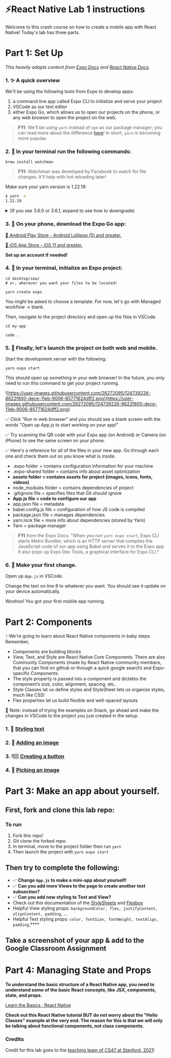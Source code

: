 # ⚡️React Native Lab 1 instructions

Welcome to this crash course on how to create a mobile app with React Native! Today's lab has three parts.

# Part 1: Set Up

*This heavily adapts content from [Expo Docs](https://docs.expo.io/get-started/installation/) and [React Native Docs](https://reactnative.dev/docs/environment-setup)*.

### 1. ✨ A quick overview

We'll be using the following tools from Expo to develop apps:

1. a command line app called Expo CLI to initialize and serve your project
2. VSCode as our text editor
3. either Expo Go, which allows us to open our projects on the phone, or any web browser to open the project on the web.

> **FYI**: We'll be using `yarn` instead of `npm` as our package manager; you can read more about the difference [here](https://www.sitepoint.com/yarn-vs-npm/)! In short, `yarn` is becoming more popular.
> 

### 2. 👾 In your terminal run the following commands:

```
brew install watchman
```

> **FYI:** Watchman was developed by Facebook to watch for file changes. It'll help with hot reloading later!

Make sure your yarn version is 1.22.19:
```bash
$ yarn -v
1.22.19
```

<details>
  <summary>(If you see 3.6.0 or 3.6.1, expand to see how to downgrade)</summary>
  
(As of July 2023) React Native isn't compatible with any yarn versions other than `1.22.19`, so even though you have a more recent version, you'll need to downgrade. We want yarn `>=3.6.1` for our React projects, but not for React Native. The global/default version of yarn should be `1.22.19` and upgrading yarn to `3.6.1` with `yarn set version stable` should be done on a per-project basis only.

Start by removing the yarn project configuration from your user root (aka `~`) folder. (Hopefully this is the only place you'll need to do this, but if you try `yarn -v` and get something other than `1.22.19` later, you'll need to hunt for these files in other parent folders.)

```bash
cd ~

rm -rf node_modules .yarnrc .yarnrc.yml package.json yarn.lock
```

Now that those files are cleared out, run `yarn -v`. You should get `1.22.19`, but if you get an error, run `brew install yarn` to reinstall.
  
</details>

### 3. 📲 On your phone, download the Expo Go app:

[🤖 Android Play Store - Android Lollipop (5) and greater.](https://play.google.com/store/apps/details?id=host.exp.exponent)

[🍎 iOS App Store - iOS 11 and greater.](https://search.itunes.apple.com/WebObjects/MZContentLink.woa/wa/link?path=apps%2fexponent)

**Set up an account if needed!**

### 4. 👾 In your terminal, initialize an Expo project:

```
cd desktop/sea/
# or, wherever you want your files to be located!
 
yarn create expo
```

You might be asked to choose a template. For now, let's go with Managed workflow -> blank.

Then, navigate to the project directory and open up the files in VSCode.

```
cd my-app

code .
```

### 5. 👾 Finally, let's launch the project on both web and mobile.

Start the development server with the following:

```
yarn expo start
```

This should open up something in your web browser! In the future, you only need to run this command to get your project running.

![https://user-images.githubusercontent.com/26272095/124739226-8622f800-dece-11eb-9006-85771624dff2.png](https://user-images.githubusercontent.com/26272095/124739226-8622f800-dece-11eb-9006-85771624dff2.png)

✅ Click "Run in web browser" and you should see a blank screen with the words "Open up App.js to start working on your app!"

✅ Try scanning the QR code with your Expo app (on Android) or Camera (on iPhone) to see the same screen on your phone.

✅ Here's a reference for all of the files in your new app. Go through each one and check them out so you know what is inside. 

- .expo folder = contains configuration information for your machine
- .expo-shared folder = contains info about asset optimization
- **assets folder = contains assets for project (images, icons, fonts, videos)**
- node_modules folder = contains dependencies of project
- .gitignore file = specifies files that Git should ignore
- **App.js file = code to configure our app**
- app.json file = metadata
- babel.config.js file = configuration of how JS code is compiled
- package.json file = manages dependencies
- yarn.lock file = more info about dependencies (stored by Yarn)
- Yarn = package manager

> **FYI** from the Expo Docs: "When you run `yarn expo start`, Expo CLI starts Metro Bundler, which is an HTTP server that compiles the JavaScript code of our app using Babel and serves it to the Expo app. It also pops up Expo Dev Tools, a graphical interface for Expo CLI."
> 

### 6. 👾 Make your first change.

Open up `App.js` in VSCode.

Change the text on line 8 to whatever you want. You should see it update on your device automatically.

Woohoo! You got your first mobile app running.



# Part 2: Components

✨We're going to learn about React Native components in baby steps. Remember, 

- Components are building blocks
- View, Text, and Style are React Native Core Components. There are also Community Components (made by React Native community members, that you can find on github or through a quick google search) and Expo-specific Components.
- The style property is passed into a component and dictates the component’s size, color, alignment, spacing, etc..
- Style Classes let us define styles and StyleSheet lets us organize styles, much like CSS!
- Flex properties let us build flexible and well-spaced layouts

🚧  Note: instead of trying the examples on Snack, go ahead and make the changes in VSCode to the project you just created in the setup.

### 1. 🌈 [Styling text](https://docs.expo.io/tutorial/text/)

### 2. 👾 [Adding an image](https://docs.expo.io/tutorial/image/)

### 3. 👇🏼 [Creating a button](https://docs.expo.io/tutorial/button/)

### 4.  🌠 [Picking an image](https://docs.expo.io/tutorial/image-picker/)

# Part 3: Make an app about yourself.

## First, fork and clone this lab repo:
### To run 
1. Fork this repo! 
2. Git clone the forked repo. 
3. In terminal, move to the project folder then run `yarn`
4. Then launch the project with `yarn expo start` 

## Then try to complete the following:

- ✅ **Change `App.js` to make a mini-app about yourself!**
- ✅ **Can you add more Views to the page to create another text subsection?**
- ✅ **Can you add new styling to Text and View?**
- Check out this documentation of the [StyleSheets](https://reactnative.dev/docs/style) and [Flexbox](https://reactnative.dev/docs/flexbox)
- Helpful View styling props: `backgroundColor, flex, justifyContent, alignContent, padding`, …
- Helpful Text styling props: `color, fontSize, fontWeight, textAlign, padding`,****

## Take a screenshot of your app & add to the Google Classroom Assignment

# Part 4: Managing State and Props

**To understand the basic structure of a React Native app, you need to understand some of the basic React concepts, like JSX, components, state, and props.**

[Learn the Basics · React Native](https://reactnative.dev/docs/tutorial)

**Check out this React Native tutorial BUT do not worry about the "Hello Classes" example at the very end. The reason for this is that we will only be talking about functional components, not class components.**


### Credits
Credit for this lab goes to the [teaching team of CS47 at Stanford, 2021](https://docs.google.com/presentation/d/1I8-SL_rWhyWzau3azI54fmRsq66Qe-QY0EsgRrfbf5g/edit#slide=id.gae5ac78f08_10_0)!

